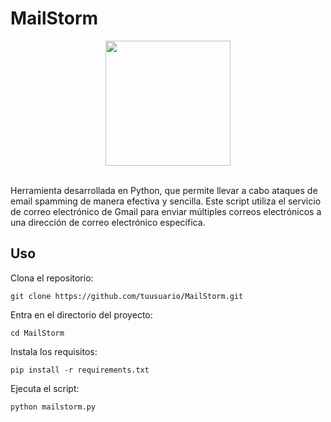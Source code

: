# MailStorm

<div align="center">
  <img src="https://github.com/0xJuaNc4/MailStorm/assets/130152767/e7a204f6-f64e-43b9-a339-6fbc53874d8a" width="200px">
</div>

<br>

Herramienta desarrollada en Python, que permite llevar a cabo ataques de email spamming de manera efectiva y sencilla. Este script utiliza el servicio de correo electrónico de Gmail para enviar múltiples correos electrónicos a una dirección de correo electrónico específica.

## Uso

Clona el repositorio:
```
git clone https://github.com/tuusuario/MailStorm.git
```
Entra en el directorio del proyecto:
```
cd MailStorm
```
Instala los requisitos:
```
pip install -r requirements.txt
```
Ejecuta el script:
```
python mailstorm.py
```
